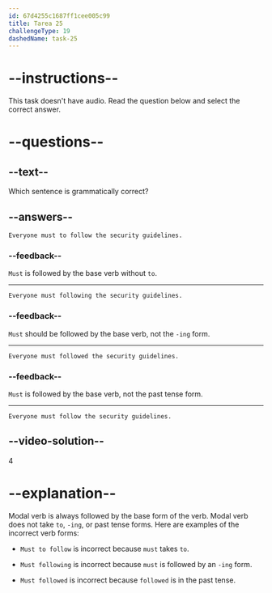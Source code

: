 ```yaml
---
id: 67d4255c1687ff1cee005c99
title: Tarea 25
challengeType: 19
dashedName: task-25
---
```


# --instructions--

This task doesn't have audio. Read the question below and select the correct answer.

# --questions--

## --text--

Which sentence is grammatically correct?

## --answers--

`Everyone must to follow the security guidelines.`

### --feedback--

`Must` is followed by the base verb without `to`.

---

`Everyone must following the security guidelines.`

### --feedback--

`Must` should be followed by the base verb, not the `-ing` form.

---

`Everyone must followed the security guidelines.`

### --feedback--

`Must` is followed by the base verb, not the past tense form.

---

`Everyone must follow the security guidelines.`

## --video-solution--

4

# --explanation--

Modal verb is always followed by the base form of the verb. Modal verb does not take `to`, `-ing`, or past tense forms. Here are examples of the incorrect verb forms:

- `Must to follow` is incorrect because `must` takes `to`.

- `Must following` is incorrect because `must` is followed by an `-ing` form.

- `Must followed` is incorrect because `followed` is in the past tense. 
